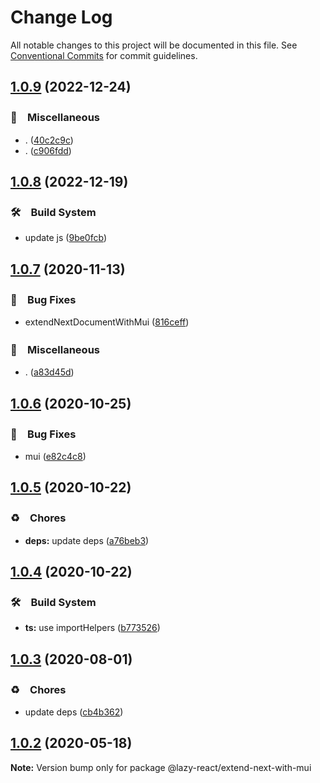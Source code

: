 # Change Log

All notable changes to this project will be documented in this file.
See [Conventional Commits](https://conventionalcommits.org) for commit guidelines.

## [1.0.9](https://github.com/bluelovers/ws-react/compare/@lazy-react/extend-next-with-mui@1.0.8...@lazy-react/extend-next-with-mui@1.0.9) (2022-12-24)



### 🔖　Miscellaneous

* . ([40c2c9c](https://github.com/bluelovers/ws-react/commit/40c2c9c4660a2df146fe2536d46d9c663c5417af))
* . ([c906fdd](https://github.com/bluelovers/ws-react/commit/c906fdd6c200709740adfcc1ff6aec4b4b752189))



## [1.0.8](https://github.com/bluelovers/ws-react/compare/@lazy-react/extend-next-with-mui@1.0.7...@lazy-react/extend-next-with-mui@1.0.8) (2022-12-19)



### 🛠　Build System

* update js ([9be0fcb](https://github.com/bluelovers/ws-react/commit/9be0fcb8a5a661758d9eed87694f44044b39ec2e))



## [1.0.7](https://github.com/bluelovers/ws-react/compare/@lazy-react/extend-next-with-mui@1.0.6...@lazy-react/extend-next-with-mui@1.0.7) (2020-11-13)


### 🐛　Bug Fixes

* extendNextDocumentWithMui ([816ceff](https://github.com/bluelovers/ws-react/commit/816ceff74d611aa977e356e326d1c94dadc777f7))


### 🔖　Miscellaneous

* . ([a83d45d](https://github.com/bluelovers/ws-react/commit/a83d45d0565e608bd03b1f4a3e5bdef320ea619c))





## [1.0.6](https://github.com/bluelovers/ws-react/compare/@lazy-react/extend-next-with-mui@1.0.5...@lazy-react/extend-next-with-mui@1.0.6) (2020-10-25)


### 🐛　Bug Fixes

* mui ([e82c4c8](https://github.com/bluelovers/ws-react/commit/e82c4c8599081fb63b6ba630d1ec85df04d33b68))





## [1.0.5](https://github.com/bluelovers/ws-react/compare/@lazy-react/extend-next-with-mui@1.0.4...@lazy-react/extend-next-with-mui@1.0.5) (2020-10-22)


### ♻️　Chores

* **deps:** update deps ([a76beb3](https://github.com/bluelovers/ws-react/commit/a76beb37961f79e1f21a0a53f8845c1f5a28a698))





## [1.0.4](https://github.com/bluelovers/ws-react/compare/@lazy-react/extend-next-with-mui@1.0.3...@lazy-react/extend-next-with-mui@1.0.4) (2020-10-22)


### 🛠　Build System

* **ts:** use importHelpers ([b773526](https://github.com/bluelovers/ws-react/commit/b7735267ce68e73a469feb384ac9ef7982ab741b))





## [1.0.3](https://github.com/bluelovers/ws-react/compare/@lazy-react/extend-next-with-mui@1.0.2...@lazy-react/extend-next-with-mui@1.0.3) (2020-08-01)


### ♻️　Chores

* update deps ([cb4b362](https://github.com/bluelovers/ws-react/commit/cb4b3628055a502fa0a7a51ce08541a9a723262e))





## [1.0.2](https://github.com/bluelovers/ws-react/compare/@lazy-react/extend-next-with-mui@1.0.1...@lazy-react/extend-next-with-mui@1.0.2) (2020-05-18)

**Note:** Version bump only for package @lazy-react/extend-next-with-mui
